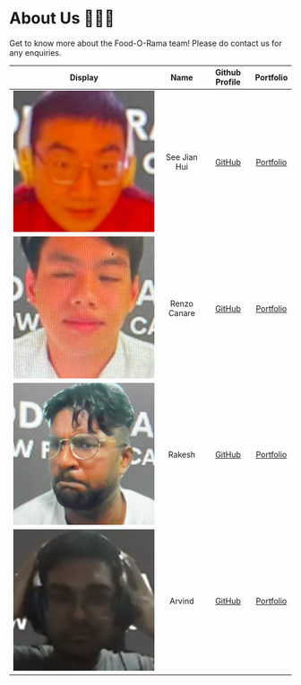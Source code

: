 # About Us 🧑‍🤝‍🧑

Get to know more about the Food-O-Rama team! Please do contact us for any enquiries.

Display | Name | Github Profile | Portfolio 
--------|:----:|:--------------:|:---------:
![](../docs/images/aboutus/jianhui.png) | See Jian Hui | [GitHub](https://github.com/jhsee5) | [Portfolio](docs/team/johndoe.md)
![](../docs/images/aboutus/renzo.png) | Renzo Canare | [GitHub](https://github.com/renzocanare) | [Portfolio](docs/team/johndoe.md)
![](../docs/images/aboutus/rakesh.png) | Rakesh | [GitHub](https://github.com/Rakesh12000) | [Portfolio](docs/team/johndoe.md)
![](../docs/images/aboutus/arvind.png) | Arvind | [GitHub](https://github.com/Dniv-Ra) | [Portfolio](docs/team/johndoe.md)
